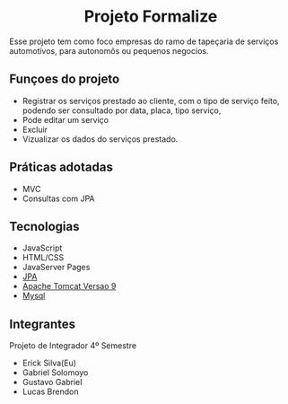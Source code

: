 <h1 align="center">
  Projeto Formalize
</h1>

Esse projeto tem como foco empresas do ramo de tapeçaria de serviços automotivos, para autonomôs ou pequenos negocios.

## Funçoes do projeto

- Registrar os serviços prestado ao cliente, com o tipo de serviço feito, podendo ser consultado por data, placa, tipo serviço,
- Pode editar um serviço
- Excluir
- Vizualizar os dados do serviços prestado.


## Práticas adotadas

- MVC
- Consultas com JPA



## Tecnologias
 
- JavaScript
- HTML/CSS
- JavaServer Pages
- [JPA](https://docs.oracle.com/javaee/6/tutorial/doc/bnbqa.html)
- [Apache Tomcat Versao 9](https://tomcat.apache.org/)
- [Mysql](https://dev.mysql.com/downloads/)

## Integrantes

Projeto de Integrador 4º Semestre
- Erick Silva(Eu)
- Gabriel Solomoyo
- Gustavo Gabriel
- Lucas Brendon
